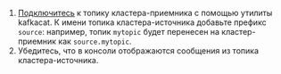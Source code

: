 1. [Подключитесь](../../managed-kafka/operations/connect/clients.md#bash-zsh) к топику кластера-приемника с помощью утилиты kafkacat. К имени топика кластера-источника добавьте префикс `source`: например, топик `mytopic` будет перенесен на кластер-приемник как `source.mytopic`.
1. Убедитесь, что в консоли отображаются сообщения из топика кластера-источника.
